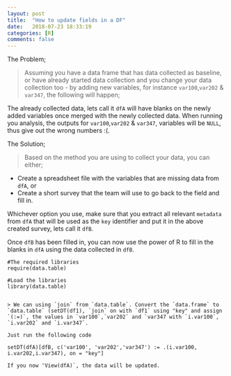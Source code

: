 ```yaml
---
layout: post
title:  "How to update fields in a DF"
date:   2018-07-23 18:33:19
categories: [R]
comments: false
---
```

The Problem;

> Assuming you have a data frame that has data collected as baseline, or have already started data collection and you change your data collection too - by adding new variables, for instance `var100`,`var202` & `var347`, the following will happen;

The already collected data, lets call it `dfA` will have blanks on the newly added variables once merged with the newly collected data. When running you analysis, the outputs for `var100`,`var202` & `var347`, variables will be `NULL`, thus give out the wrong numbers :(.

The Solution;

> Based on the method you are using to collect your data, you can either;
- Create a spreadsheet file with the variables that are missing data from `dfA`, or
- Create a short survey that the team will use to go back to the field and fill in.

Whichever option you use, make sure that you extract all relevant `metadata` from `dfA` that will be used as the `key` identifier and put it in the above created survey, lets call it `dfB`.

Once `dfB` has been filled in, you can now use the power of R to fill in the blanks in `dfA` using the data collected in `dfB`.

~~~
#The required libraries
require(data.table)

#Load the libraries
library(data.table)  


> We can using `join` from `data.table`. Convert the `data.frame` to `data.table` (setDT(df1), `join` on with `df1` using "key" and assign `(:=)`, the values in `var100`,`var202` and `var347 with `i.var100`, `i.var202` and `i.var347`.

Just run the following code

setDT(dfA)[dfB, c('var100', 'var202','var347') := .(i.var100, i.var202,i.var347), on = "key"]

If you now 'View(dfA)`, the data will be updated.
~~~


